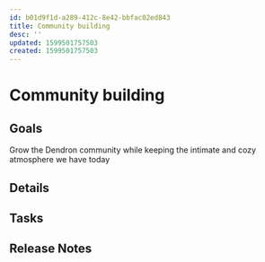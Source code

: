 ```yaml
---
id: b01d9f1d-a289-412c-8e42-bbfac02ed843
title: Community building
desc: ''
updated: 1599501757503
created: 1599501757503
---
```

# Community building

## Goals

Grow the Dendron community while keeping the intimate and cozy atmosphere we have today

## Details

## Tasks

## Release Notes
